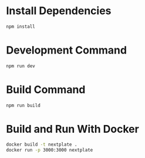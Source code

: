 

# Install Dependencies

```bash
npm install
```

# Development Command

```bash
npm run dev
```

# Build Command

```bash
npm run build
```

# Build and Run With Docker

```bash
docker build -t nextplate .
docker run -p 3000:3000 nextplate
```



